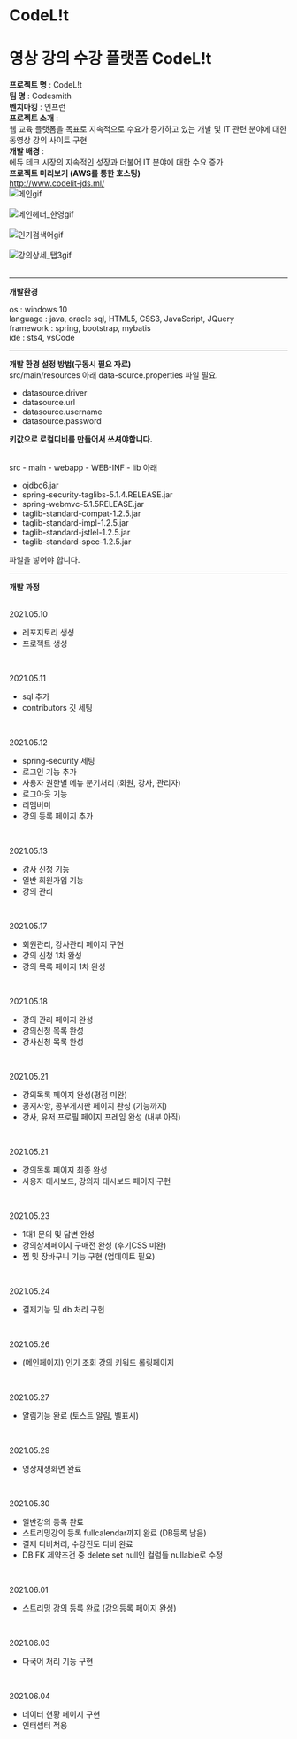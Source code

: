 # CodeL!t



영상 강의 수강 플랫폼 CodeL!t
==============================


**프로젝트 명** : CodeL!t </br>
**팀 명** : Codesmith </br>
**벤치마킹** : 인프런 </br>
**프로젝트 소개** :  </br>
웹 교육 플랫폼을 목표로 지속적으로 수요가 증가하고 있는 개발 및 IT 관련 분야에 대한 동영상 강의 사이트 구현 </br>
**개발 배경** : </br>
에듀 테크 시장의 지속적인 성장과 더불어 IT 분야에 대한 수요 증가 </br>
**프로젝트 미리보기 (AWS를 통한 호스팅)** </br>
http://www.codelit-jds.ml/ </br>
![메인gif](https://user-images.githubusercontent.com/73115272/125029495-b7651900-e0c4-11eb-9009-5053d08d86af.gif) </br></br>
![메인헤더_한영gif](https://user-images.githubusercontent.com/73115272/125029480-ae744780-e0c4-11eb-9af4-e31bffd7d741.gif)</br></br>
![인기검색어gif](https://user-images.githubusercontent.com/73115272/125029501-baf8a000-e0c4-11eb-80bd-411b03939dee.gif)</br></br>
![강의상세_탭3gif](https://user-images.githubusercontent.com/73115272/125029509-bd5afa00-e0c4-11eb-8857-dc8647c80f30.gif)</br></br>




------------------------------------------
**개발환경**
<br/>

os : windows 10 </br>
language : java, oracle sql, HTML5, CSS3, JavaScript, JQuery </br>
framework : spring, bootstrap, mybatis </br>
ide : sts4, vsCode </br>

------------------------------------------
**개발 환경 설정 방법(구동시 필요 자료)** <br/>
src/main/resources 아래 data-source.properties 파일 필요. </br>
 - datasource.driver
 - datasource.url
 - datasource.username
 - datasource.password

**키값으로 로컬디비를 만들어서 쓰셔야합니다.**
<br/><br/>

src - main - webapp - WEB-INF - lib 아래</br>
 - ojdbc6.jar
 - spring-security-taglibs-5.1.4.RELEASE.jar
 - spring-webmvc-5.1.5RELEASE.jar
 - taglib-standard-compat-1.2.5.jar
 - taglib-standard-impl-1.2.5.jar
 - taglib-standard-jstlel-1.2.5.jar
 - taglib-standard-spec-1.2.5.jar

파일을 넣어야 합니다.

------------------------------------------
**개발 과정**
<br/><br/>

2021.05.10
* 레포지토리 생성 
* 프로젝트 생성
<br/>

2021.05.11
* sql 추가  
* contributors 깃 세팅
<br/>

2021.05.12
* spring-security 세팅
* 로그인 기능 추가
* 사용자 권한별 메뉴 분기처리 (회원, 강사, 관리자)
* 로그아웃 기능
* 리멤버미 
* 강의 등록 페이지 추가
<br/>

2021.05.13
* 강사 신청 기능
* 일반 회원가입 기능
* 강의 관리
<br/>

2021.05.17
* 회원관리, 강사관리 페이지 구현
* 강의 신청 1차 완성
* 강의 목록 페이지 1차 완성
<br/>

2021.05.18
* 강의 관리 페이지 완성
* 강의신청 목록 완성
* 강사신청 목록 완성
<br/>

2021.05.21
* 강의목록 페이지 완성(평점 미완)
* 공지사항, 공부게시판 페이지 완성 (기능까지)
* 강사, 유저 프로필 페이지 프레임 완성 (내부 아직)
<br/>

2021.05.21
* 강의목록 페이지 최종 완성
* 사용자 대시보드, 강의자 대시보드 페이지 구현
<br/>

2021.05.23
* 1대1 문의 및 답변 완성
* 강의상세페이지 구매전 완성 (후기CSS 미완)
* 찜 및 장바구니 기능 구현 (업데이트 필요)
<br/>

2021.05.24
* 결제기능 및 db 처리 구현
<br/>

2021.05.26
* (메인페이지) 인기 조회 강의 키워드 롤링페이지
<br/>

2021.05.27
* 알림기능 완료 (토스트 알림, 벨표시)
<br/>

2021.05.29
* 영상재생화면 완료
<br/>

2021.05.30
* 일반강의 등록 완료
* 스트리밍강의 등록 fullcalendar까지 완료 (DB등록 남음)
* 결제 디비처리, 수강진도 디비 완료
* DB FK 제약조건 중 delete set null인 컬럼들 nullable로 수정
<br/>

2021.06.01
* 스트리밍 강의 등록 완료 (강의등록 페이지 완성)
<br/>

2021.06.03
* 다국어 처리 기능 구현
<br/>

2021.06.04
* 데이터 현황 페이지 구현
* 인터셉터 적용
<br/>
